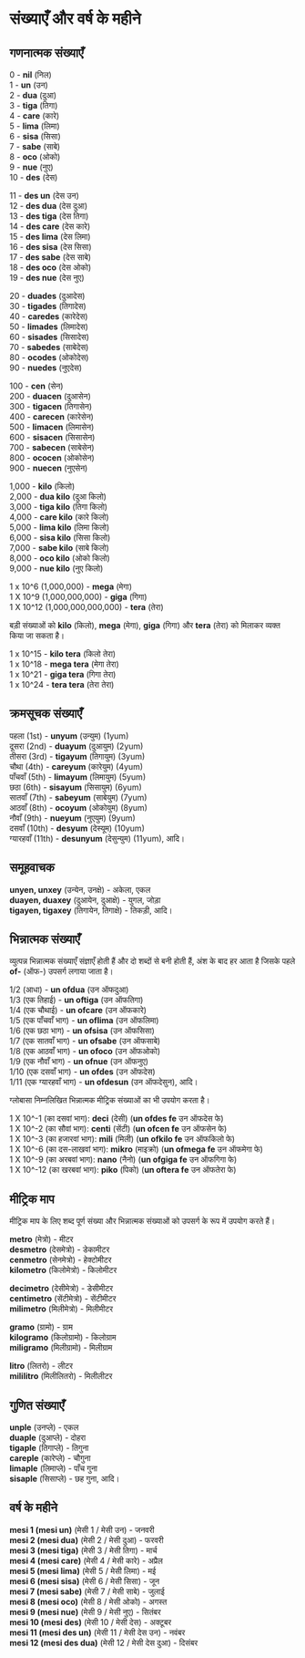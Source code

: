 <h1>संख्याएँ और वर्ष के महीने</h1>
<p>
</p>
<h2>गणनात्मक संख्याएँ</h2>
<p>0 - <strong>nil</strong> (निल)<br /> 1 - <strong>un</strong> (उन)<br /> 2 - <strong>dua</strong> (दुआ)<br /> 3 -
	<strong>tiga</strong> (तिगा)<br /> 4 - <strong>care</strong> (कारे)<br /> 5 - <strong>lima</strong> (लिमा)<br /> 6 -
	<strong>sisa</strong> (सिसा)<br /> 7 - <strong>sabe</strong> (साबे)<br /> 8 - <strong>oco</strong> (ओको)<br /> 9 -
	<strong>nue</strong> (नुए)<br /> 10 - <strong>des</strong> (देस)</p>
<p>11 - <strong>des un</strong> (देस उन)<br /> 12 - <strong>des dua</strong> (देस दुआ)<br /> 13 - <strong>des
		tiga</strong> (देस तिगा)<br /> 14 - <strong>des care</strong> (देस कारे)<br /> 15 - <strong>des lima</strong>
	(देस लिमा)<br /> 16 - <strong>des sisa</strong> (देस सिसा)<br /> 17 - <strong>des sabe</strong> (देस साबे)<br /> 18
	- <strong>des oco</strong> (देस ओको)<br /> 19 - <strong>des nue</strong> (देस नुए)</p>
<p>20 - <strong>duades</strong> (दुआदेस)<br /> 30 - <strong>tigades</strong> (तिगादेस)<br /> 40 -
	<strong>caredes</strong> (कारेदेस)<br /> 50 - <strong>limades</strong> (लिमादेस)<br /> 60 - <strong>sisades</strong>
	(सिसादेस)<br /> 70 - <strong>sabedes</strong> (साबेदेस)<br /> 80 - <strong>ocodes</strong> (ओकोदेस)<br /> 90 -
	<strong>nuedes</strong> (नुएदेस)</p>
<p>100 - <strong>cen</strong> (सेन)<br /> 200 - <strong>duacen</strong> (दुआसेन)<br /> 300 - <strong>tigacen</strong>
	(तिगासेन)<br /> 400 - <strong>carecen</strong> (कारेसेन)<br /> 500 - <strong>limacen</strong> (लिमासेन)<br /> 600 -
	<strong>sisacen</strong> (सिसासेन)<br /> 700 - <strong>sabecen</strong> (साबेसेन)<br /> 800 -
	<strong>ococen</strong> (ओकोसेन)<br /> 900 - <strong>nuecen</strong> (नुएसेन)</p>
<p>1,000 - <strong>kilo</strong> (किलो)<br /> 2,000 - <strong>dua kilo</strong> (दुआ किलो)<br /> 3,000 - <strong>tiga
		kilo</strong> (तिगा किलो)<br /> 4,000 - <strong>care kilo</strong> (कारे किलो)<br /> 5,000 - <strong>lima
		kilo</strong> (लिमा किलो)<br /> 6,000 - <strong>sisa kilo</strong> (सिसा किलो)<br /> 7,000 - <strong>sabe
		kilo</strong> (साबे किलो)<br /> 8,000 - <strong>oco kilo</strong> (ओको किलो)<br /> 9,000 - <strong>nue
		kilo</strong> (नुए किलो)</p>
<p>1 x 10^6 (1,000,000) - <strong>mega</strong> (मेगा)<br /> 1 X 10^9 (1,000,000,000) - <strong>giga</strong>
	(गिगा)<br /> 1 X 10^12 (1,000,000,000,000) - <strong>tera</strong> (तेरा) </p>
<p>बड़ी संख्याओं को <strong>kilo</strong> (किलो), <strong>mega</strong> (मेगा), <strong>giga</strong> (गिगा) और
	<strong>tera</strong> (तेरा) को मिलाकर व्यक्त किया जा सकता है।</p>
<p>1 x 10^15 - <strong>kilo tera</strong> (किलो तेरा)<br /> 1 x 10^18 - <strong>mega tera</strong> (मेगा तेरा)<br /> 1 x
	10^21 - <strong>giga tera</strong> (गिगा तेरा)<br /> 1 x 10^24 - <strong>tera tera</strong> (तेरा तेरा) </p>
<h2>क्रमसूचक संख्याएँ</h2>
<p>पहला (1st) - <strong>unyum</strong> (उन्युम) (1yum)<br /> दूसरा (2nd) - <strong>duayum</strong> (दुआयुम) (2yum)<br />
	तीसरा (3rd) - <strong>tigayum</strong> (तिगायुम) (3yum)<br /> चौथा (4th) - <strong>careyum</strong> (कारेयुम)
	(4yum)<br /> पाँचवाँ (5th) - <strong>limayum</strong> (लिमायुम) (5yum)<br /> छठा (6th) - <strong>sisayum</strong>
	(सिसायुम) (6yum)<br /> सातवाँ (7th) - <strong>sabeyum</strong> (साबेयुम) (7yum)<br /> आठवाँ (8th) -
	<strong>ocoyum</strong> (ओकोयुम) (8yum)<br /> नौवाँ (9th) - <strong>nueyum</strong> (नुएयुम) (9yum)<br /> दसवाँ
	(10th) - <strong>desyum</strong> (देस्यूम) (10yum)<br /> ग्यारहवाँ (11th) - <strong>desunyum</strong> (देसुन्युम)
	(11yum), आदि।</p>
<h2>समूहवाचक</h2>
<p><strong>unyen, unxey</strong> (उन्येन, उनक्षे) - अकेला, एकल<br />
	<strong>duayen, duaxey</strong> (दुआयेन, दुआक्षे) - युगल, जोड़ा<br />
	<strong>tigayen, tigaxey</strong> (तिगायेन, तिगाक्षे) - तिकड़ी, आदि।
</p>
<h2>भिन्नात्मक संख्याएँ</h2>
<p>व्युत्पन्न भिन्नात्मक संख्याएँ संज्ञाएँ होती हैं और दो शब्दों से बनी होती हैं, अंश के बाद हर आता है जिसके पहले
	<strong>of-</strong> (ऑफ-) उपसर्ग लगाया जाता है।</p>
<p>1/2 (आधा) - <strong>un ofdua</strong> (उन ऑफदुआ)<br /> 1/3 (एक तिहाई) - <strong>un oftiga</strong> (उन ऑफतिगा)<br />
	1/4 (एक चौथाई) - <strong>un ofcare</strong> (उन ऑफकारे)<br /> 1/5 (एक पाँचवाँ भाग) - <strong>un oflima</strong> (उन
	ऑफलिमा)<br /> 1/6 (एक छठा भाग) - <strong>un ofsisa</strong> (उन ऑफसिसा)<br /> 1/7 (एक सातवाँ भाग) - <strong>un
		ofsabe</strong> (उन ऑफसाबे)<br /> 1/8 (एक आठवाँ भाग) - <strong>un ofoco</strong> (उन ऑफओको)<br /> 1/9 (एक नौवाँ
	भाग) - <strong>un ofnue</strong> (उन ऑफनुए)<br /> 1/10 (एक दसवाँ भाग) - <strong>un ofdes</strong> (उन ऑफदेस)<br />
	1/11 (एक ग्यारहवाँ भाग) - <strong>un ofdesun</strong> (उन ऑफदेसुन), आदि।</p>
<p>ग्लोबासा निम्नलिखित भिन्नात्मक मीट्रिक संख्याओं का भी उपयोग करता है। </p>
<p>1 X 10^-1 (का दसवां भाग): <strong>deci</strong> (देसी) (<strong>un ofdes fe</strong> उन ऑफदेस फे)<br /> 1 X 10^-2 (का
	सौवां भाग): <strong>centi</strong> (सेंटी) (<strong>un ofcen fe</strong> उन ऑफसेन फे)<br /> 1 X 10^-3 (का हजारवां
	भाग): <strong>mili</strong> (मिली) (<strong>un ofkilo fe</strong> उन ऑफकिलो फे)<br /> 1 X 10^-6 (का दस-लाखवां भाग):
	<strong>mikro</strong> (माइक्रो) (<strong>un ofmega fe</strong> उन ऑफमेगा फे)<br /> 1 X 10^-9 (का अरबवां भाग):
	<strong>nano</strong> (नैनो) (<strong>un ofgiga fe</strong> उन ऑफगिगा फे)<br /> 1 X 10^-12 (का खरबवां भाग):
	<strong>piko</strong> (पिको) (<strong>un oftera fe</strong> उन ऑफतेरा फे)</p>
<h2>मीट्रिक माप</h2>
<p>मीट्रिक माप के लिए शब्द पूर्ण संख्या और भिन्नात्मक संख्याओं को उपसर्ग के रूप में उपयोग करते हैं।</p>
<p><strong>metro</strong> (मेत्रो) - मीटर<br />
	<strong>desmetro</strong> (देसमेत्रो) - डेकामीटर<br />
	<strong>cenmetro</strong> (सेनमेत्रो) - हेक्टोमीटर<br />
	<strong>kilometro</strong> (किलोमेत्रो) - किलोमीटर
</p>
<p><strong>decimetro</strong> (देसीमेत्रो) - डेसीमीटर<br />
	<strong>centimetro</strong> (सेंटीमेत्रो) - सेंटीमीटर<br />
	<strong>milimetro</strong> (मिलीमेत्रो) - मिलीमीटर
</p>
<p><strong>gramo</strong> (ग्रामो) - ग्राम<br />
	<strong>kilogramo</strong> (किलोग्रामो) - किलोग्राम<br />
	<strong>miligramo</strong> (मिलीग्रामो) - मिलीग्राम
</p>
<p><strong>litro</strong> (लितरो) - लीटर<br />
	<strong>mililitro</strong> (मिलीलितरो) - मिलीलीटर
</p>
<h2>गुणित संख्याएँ</h2>
<p><strong>unple</strong> (उनप्ले) - एकल<br />
	<strong>duaple</strong> (दुआप्ले) - दोहरा<br />
	<strong>tigaple</strong> (तिगाप्ले) - तिगुना<br />
	<strong>careple</strong> (कारेप्ले) - चौगुना<br />
	<strong>limaple</strong> (लिमाप्ले) - पाँच गुना<br />
	<strong>sisaple</strong> (सिसाप्ले) - छह गुना, आदि।
</p>
<h2>वर्ष के महीने</h2>
<p><strong>mesi 1 (mesi un)</strong> (मेसी 1 / मेसी उन) - जनवरी<br />
	<strong>mesi 2 (mesi dua)</strong> (मेसी 2 / मेसी दुआ) - फरवरी<br />
	<strong>mesi 3 (mesi tiga)</strong> (मेसी 3 / मेसी तिगा) - मार्च<br />
	<strong>mesi 4 (mesi care)</strong> (मेसी 4 / मेसी कारे) - अप्रैल<br />
	<strong>mesi 5 (mesi lima)</strong> (मेसी 5 / मेसी लिमा) - मई<br />
	<strong>mesi 6 (mesi sisa)</strong> (मेसी 6 / मेसी सिसा) - जून<br />
	<strong>mesi 7 (mesi sabe)</strong> (मेसी 7 / मेसी साबे) - जुलाई<br />
	<strong>mesi 8 (mesi oco)</strong> (मेसी 8 / मेसी ओको) - अगस्त<br />
	<strong>mesi 9 (mesi nue)</strong> (मेसी 9 / मेसी नुए) - सितंबर<br />
	<strong>mesi 10 (mesi des)</strong> (मेसी 10 / मेसी देस) - अक्टूबर<br />
	<strong>mesi 11 (mesi des un)</strong> (मेसी 11 / मेसी देस उन) - नवंबर<br />
	<strong>mesi 12 (mesi des dua)</strong> (मेसी 12 / मेसी देस दुआ) - दिसंबर
</p>
<p></p>
